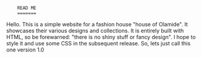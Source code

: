 		READ ME
		=======
Hello. This is a simple website for a fashion house "house of Olamide". It showcases their various designs and collections.
It is entirely built with HTML, so be forewarned: "there is no shiny stuff or fancy design".
I hope to style it and use some CSS in the subsequent release. 
So, lets just call this one version 1.0